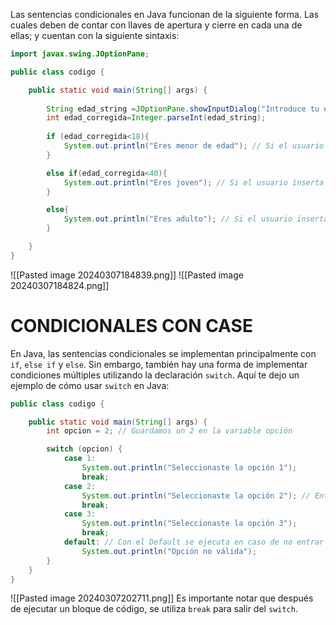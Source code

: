 Las sentencias condicionales en Java funcionan de la siguiente forma. Las cuales deben de contar con llaves de apertura y cierre en cada una de ellas; y cuentan con la siguiente sintaxis:
```java
import javax.swing.JOptionPane;

public class codigo {

    public static void main(String[] args) {
                
        String edad_string =JOptionPane.showInputDialog("Introduce tu edad: ");
        int edad_corregida=Integer.parseInt(edad_string); 
        
        if (edad_corregida<18){
            System.out.println("Eres menor de edad"); // Si el usuario inserta un número inferior a 18
        }

        else if(edad_corregida<40){
            System.out.println("Eres joven"); // Si el usuario inserta un número inferior a 40
        }

        else{
            System.out.println("Eres adulto"); // Si el usuario inserta cualquier otro número que no entre en lo anterior
        }

    }
}
```
![[Pasted image 20240307184839.png]]
![[Pasted image 20240307184824.png]]
# CONDICIONALES CON CASE
En Java, las sentencias condicionales se implementan principalmente con `if`, `else if` y `else`. Sin embargo, también hay una forma de implementar condiciones múltiples utilizando la declaración `switch`. Aquí te dejo un ejemplo de cómo usar `switch` en Java:
```java
public class codigo {

    public static void main(String[] args) {
        int opcion = 2; // Guardamos un 2 en la variable opción

        switch (opcion) {
            case 1:
                System.out.println("Seleccionaste la opción 1");
                break;
            case 2:
                System.out.println("Seleccionaste la opción 2"); // Entraremos en este case porque la variable opción vale 2
                break;
            case 3:
                System.out.println("Seleccionaste la opción 3");
                break;
            default: // Con el Default se ejecuta en caso de no entrar en ninguno de los case anteriores
                System.out.println("Opción no válida");
        }
    }
}
```
![[Pasted image 20240307202711.png]]
Es importante notar que después de ejecutar un bloque de código, se utiliza `break` para salir del `switch`.
